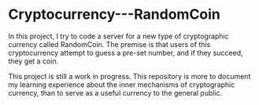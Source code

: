 # Cryptocurrency---RandomCoin
In this project, I try to code a server for a new type of cryptographic currency called RandomCoin. The premise is that users of this cryptocurrency attempt to guess a pre-set number, and if they succeed, they get a coin. 

This project is still a work in progress. This repository is more to document my learning experience about the inner mechanisms of cryptographic currency, than to serve as a useful currency to the general public.  
